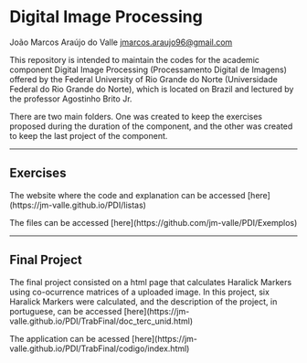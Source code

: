 # Digital Image Processing
João Marcos Araújo do Valle <jmarcos.araujo96@gmail.com>
<p>This repository is intended to maintain the codes for the academic component Digital Image Processing (Processamento Digital de Imagens) offered by the Federal University of Rio Grande do Norte (Universidade Federal do Rio Grande do Norte), which is located on Brazil and lectured by the professor Agostinho Brito Jr.</p>
<p>There are two main folders. One was created to keep the exercises proposed during the duration of the component, and the other was created to keep the last project of the component.</p>

---
## Exercises

<p>The website where the code and explanation can be accessed [here](https://jm-valle.github.io/PDI/listas)
</p>
<p>The files can be accessed [here](https://github.com/jm-valle/PDI/Exemplos)
</p>

---
## Final Project

<p>The final project consisted on a html page that calculates Haralick Markers using co-ocurrence matrices of a uploaded image. In this project, six Haralick Markers were calculated, and the description of the project, in portuguese, can be accessed [here](https://jm-valle.github.io/PDI/TrabFinal/doc_terc_unid.html)
</p>
<p>The application can be acessed [here](https://jm-valle.github.io/PDI/TrabFinal/codigo/index.html)
</p>
